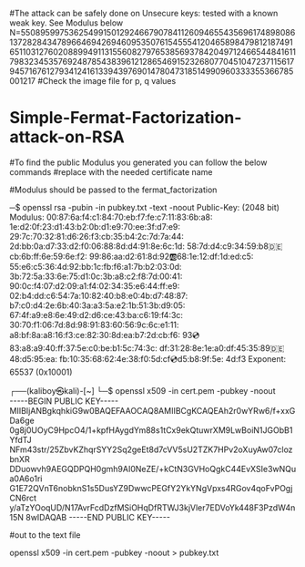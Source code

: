 #The attack can be safely done on Unsecure keys: tested with a known weak key. See Modulus below
N=55089599753625499150129246679078411260946554356961748980861372828434789664694269460953507615455541204658984798121874916511031276020889949113155608279765385693784204971246654484161179832345357692487854383961212865469152326807704510472371156179457167612793412416133943976901478047318514990960333355366785001217
#Check the image file for p, q values


# Simple-Fermat-Factorization-attack-on-RSA
#To find the public Modulus you generated you can follow the below commands
#replace with the needed certificate name

#Modulus should be passed to the fermat_factorization 

─$ openssl rsa -pubin -in pubkey.txt -text -noout
Public-Key: (2048 bit)
Modulus:
    00:87:6a:f4:c1:84:70:eb:f7:fe:c7:11:83:6b:a8:
    1e:d2:0f:23:d1:43:b2:0b:d1:e9:70:ee:3f:d7:e9:
    29:7c:70:32:81:d6:26:f3:cb:35:b4:2c:7d:7a:44:
    2d:bb:0a:d7:33:d2:f0:06:88:8d:d4:91:8e:6c:1d:
    58:7d:d4:c9:34:59:b8:de:cb:6b:ff:6e:59:6e:f2:
    99:86:aa:d2:61:8d:92:ab:68:1e:12:df:1d:ed:c5:
    55:e6:c5:36:4d:92:bb:1c:fb:f6:a1:7b:b2:03:0d:
    3b:72:5a:33:6e:75:d1:0c:3b:a8:c2:f8:7d:00:41:
    90:0c:f4:07:d2:09:a1:f4:02:34:35:e6:44:ff:e9:
    02:b4:dd:c6:54:7a:10:82:40:b8:e0:4b:d7:48:87:
    b7:c0:d4:2e:6b:40:3a:a3:5a:e2:1b:51:3b:d9:05:
    67:4f:a9:e8:6e:49:d2:d6:ce:43:ba:c6:19:f4:3c:
    30:70:f1:06:7d:8d:98:91:83:60:56:9c:6c:e1:11:
    a8:bf:8a:a8:16:f3:ce:82:30:8d:ea:b7:2d:cb:f6:
    93:cd:83:a8:a9:40:ff:37:5e:c0:be:b1:5c:74:3c:
    df:31:28:8e:1e:a0:df:45:35:89:de:48:d5:95:ea:
    fb:10:35:68:62:4e:38:f0:5d:cf:cd:d5:b8:9f:5e:
    4d:f3
Exponent: 65537 (0x10001)

                                                                                                                                                                                                                                                                                            
┌──(kaliboy㉿kali)-[~]
└─$ openssl x509 -in cert.pem -pubkey -noout             
-----BEGIN PUBLIC KEY-----
MIIBIjANBgkqhkiG9w0BAQEFAAOCAQ8AMIIBCgKCAQEAh2r0wYRw6/f+xxGDa6ge
0g8j0UOyC9HpcO4/1+kpfHAygdYm88s1tCx9ekQtuwrXM9LwBoiN1JGObB1YfdTJ
NFm43str/25ZbvKZhqrSYY2Sq2geEt8d7cVV5sU2TZK7HPv2oXuyAw07clozbnXR
DDuowvh9AEGQDPQH0gmh9AI0NeZE/+kCtN3GVHoQgkC44EvXSIe3wNQua0A6o1ri
G1E72QVnT6nobknS1s5DusYZ9DwwcPEGfY2YkYNgVpxs4RGov4qoFvPOgjCN6rct
y/aTzYOoqUD/N17AvrFcdDzfMSiOHqDfRTWJ3kjVler7EDVoYk448F3PzdW4n15N
8wIDAQAB
-----END PUBLIC KEY-----

#out to the text file

openssl x509 -in cert.pem -pubkey -noout > pubkey.txt

